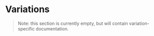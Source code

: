 # Variations

> Note: this section is currently empty, but will contain variation-specific documentation.